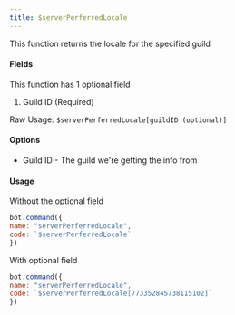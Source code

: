 ```yaml
---
title: $serverPerferredLocale
---
```


This function returns the locale for the specified guild

#### Fields

This function has 1 optional field

1. Guild ID \(Required\)

Raw Usage: `$serverPerferredLocale[guildID (optional)]`

#### Options

* Guild ID - The guild we're getting the info from

#### Usage

Without the optional field

```javascript
bot.command({
name: "serverPerferredLocale",
code: `$serverPerferredLocale`
})
```

With optional field

```javascript
bot.command({
name: "serverPerferredLocale",
code: `$serverPerferredLocale[773352845738115102]`
})
```

